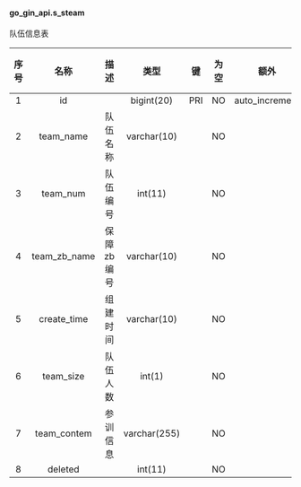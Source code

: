 #### go_gin_api.s_steam 
队伍信息表

| 序号 | 名称 | 描述 | 类型 | 键 | 为空 | 额外 | 默认值 |
| :--: | :--: | :--: | :--: | :--: | :--: | :--: | :--: |
| 1 | id |  | bigint(20) | PRI | NO | auto_increment |  |
| 2 | team_name | 队伍名称 | varchar(10) |  | NO |  |  |
| 3 | team_num | 队伍编号 | int(11) |  | NO |  |  |
| 4 | team_zb_name | 保障zb编号 | varchar(10) |  | NO |  |  |
| 5 | create_time | 组建时间 | varchar(10) |  | NO |  |  |
| 6 | team_size | 队伍人数 | int(1) |  | NO |  |  |
| 7 | team_contem | 参训信息 | varchar(255) |  | NO |  |  |
| 8 | deleted |  | int(11) |  | NO |  |  |
